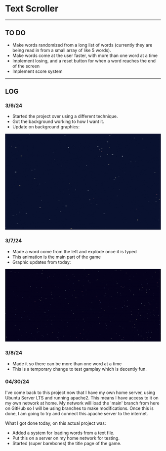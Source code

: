 # Text Scroller

--------------------

## TO DO

- Make words randomized from a long list of words (currently they are being read in from a small array of like 5 words).
- Make words come at the user faster, with more than one word at a time
- Implement losing, and a reset button for when a word reaches the end of the screen
- Implement score system

--------------------

## LOG

### 3/6/24

- Started the project over using a different technique.
- Got the background working to how I want it.
- Update on background graphics:

<img src="https://github.com/EthanGilles/Text-Scroller/blob/2df19b8b669c08ac50a000e1f1f79ce17c07164f/screenshots/Background.gif">

### 3/7/24

- Made a word come from the left and explode once it is typed
- This animation is the main part of the game
- Graphic updates from today:

<img src="https://github.com/EthanGilles/Text-Scroller/blob/e61e367061fc7b6d485900b0fbf17e4b4bb72cfd/screenshots/Explosion.gif">

### 3/8/24

- Made it so there can be more than one word at a time
- This is a temporary change to test gamplay which is decently fun.


### 04/30/24

I've come back to this project now that I have my own home server, using Ubuntu Server LTS and
running apache2. This means I have access to it on my own network at home. My network will load the 'main'
branch from here on GitHub so I will be using branches to make modifications.
Once this is done, I am going to try and connect this apache server to the internet.

What I got done today, on this actual project was:
- Added a system for loading words from a text file.
- Put this on a server on my home network for testing.
- Started (super barebones) the title page of the game.
